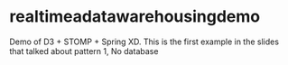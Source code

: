 # realtimeadatawarehousingdemo
Demo of D3 + STOMP + Spring XD. This is the first example in the slides that talked about pattern 1, No database
